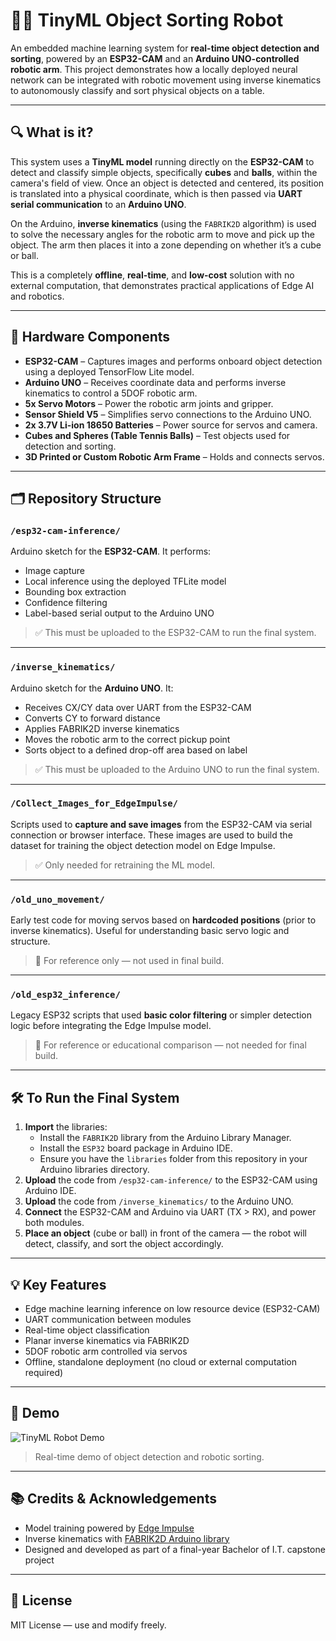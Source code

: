 # 🧠🤖 TinyML Object Sorting Robot

An embedded machine learning system for **real-time object detection and sorting**, powered by an **ESP32-CAM** and an **Arduino UNO-controlled robotic arm**. This project demonstrates how a locally deployed neural network can be integrated with robotic movement using inverse kinematics to autonomously classify and sort physical objects on a table.

---

## 🔍 What is it?

This system uses a **TinyML model** running directly on the **ESP32-CAM** to detect and classify simple objects, specifically **cubes** and **balls**, within the camera's field of view. Once an object is detected and centered, its position is translated into a physical coordinate, which is then passed via **UART serial communication** to an **Arduino UNO**.

On the Arduino, **inverse kinematics** (using the `FABRIK2D` algorithm) is used to solve the necessary angles for the robotic arm to move and pick up the object. The arm then places it into a zone depending on whether it’s a cube or ball.

This is a completely **offline**, **real-time**, and **low-cost** solution with no external computation, that demonstrates practical applications of Edge AI and robotics.

---

## 🧰 Hardware Components

- **ESP32-CAM** – Captures images and performs onboard object detection using a deployed TensorFlow Lite model.
- **Arduino UNO** – Receives coordinate data and performs inverse kinematics to control a 5DOF robotic arm.
- **5x Servo Motors** – Power the robotic arm joints and gripper.
- **Sensor Shield V5** – Simplifies servo connections to the Arduino UNO.
- **2x 3.7V Li-ion 18650 Batteries** – Power source for servos and camera.
- **Cubes and Spheres (Table Tennis Balls)** – Test objects used for detection and sorting.
- **3D Printed or Custom Robotic Arm Frame** – Holds and connects servos.

---

## 🗂️ Repository Structure

### `/esp32-cam-inference/`
Arduino sketch for the **ESP32-CAM**. It performs:
- Image capture
- Local inference using the deployed TFLite model
- Bounding box extraction
- Confidence filtering
- Label-based serial output to the Arduino UNO

> ✅ This must be uploaded to the ESP32-CAM to run the final system.

---

### `/inverse_kinematics/`
Arduino sketch for the **Arduino UNO**. It:
- Receives CX/CY data over UART from the ESP32-CAM
- Converts CY to forward distance
- Applies FABRIK2D inverse kinematics
- Moves the robotic arm to the correct pickup point
- Sorts object to a defined drop-off area based on label

> ✅ This must be uploaded to the Arduino UNO to run the final system.

---

### `/Collect_Images_for_EdgeImpulse/`
Scripts used to **capture and save images** from the ESP32-CAM via serial connection or browser interface. These images are used to build the dataset for training the object detection model on Edge Impulse.

> ✅ Only needed for retraining the ML model.

---

### `/old_uno_movement/`
Early test code for moving servos based on **hardcoded positions** (prior to inverse kinematics). Useful for understanding basic servo logic and structure.

> 🧪 For reference only — not used in final build.

---

### `/old_esp32_inference/`
Legacy ESP32 scripts that used **basic color filtering** or simpler detection logic before integrating the Edge Impulse model.

> 🧪 For reference or educational comparison — not needed for final build.

---

## 🛠️ To Run the Final System

1. **Import** the libraries:
   - Install the `FABRIK2D` library from the Arduino Library Manager.
   - Install the `ESP32` board package in Arduino IDE.
   - Ensure you have the `libraries` folder from this repository in your Arduino libraries directory.
2. **Upload** the code from `/esp32-cam-inference/` to the ESP32-CAM using Arduino IDE.
3. **Upload** the code from `/inverse_kinematics/` to the Arduino UNO.
4. **Connect** the ESP32-CAM and Arduino via UART (TX > RX), and power both modules.
5. **Place an object** (cube or ball) in front of the camera — the robot will detect, classify, and sort the object accordingly.

---

## 💡 Key Features

- Edge machine learning inference on low resource device (ESP32-CAM)
- UART communication between modules
- Real-time object classification
- Planar inverse kinematics via FABRIK2D
- 5DOF robotic arm controlled via servos
- Offline, standalone deployment (no cloud or external computation required)

---

## 📸 Demo

![TinyML Robot Demo](https://github.com/JacksoonHayes/public/blob/main/demonstration/PRJ703_robot.gif)

> Real-time demo of object detection and robotic sorting.


---

## 📚 Credits & Acknowledgements

- Model training powered by [Edge Impulse](https://www.edgeimpulse.com/)
- Inverse kinematics with [FABRIK2D Arduino library](https://github.com/hungtruong/FABRIK2D)
- Designed and developed as part of a final-year Bachelor of I.T. capstone project

---

## 📄 License

MIT License — use and modify freely.

